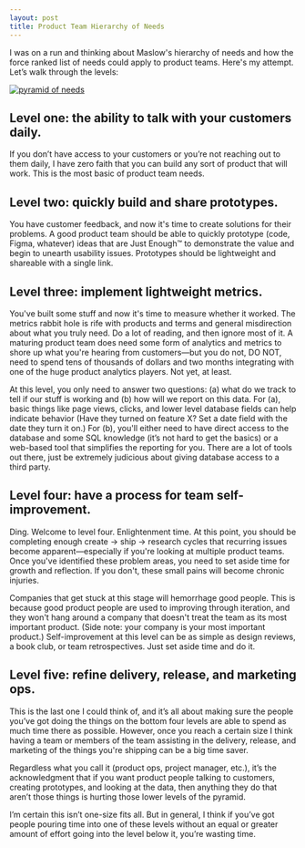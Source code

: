 ```yaml
---
layout: post
title: Product Team Hierarchy of Needs
---
```


I was on a run and thinking about Maslow's hierarchy of needs and how the force ranked list of needs could apply to product teams. Here's my attempt. Let’s walk through the levels: 

[![pyramid of needs]({{site.url}}/assets/images/pyramid.jpg)](/assets/images/pyramid.jpg)


## Level one: the ability to talk with your customers daily.

If you don’t have access to your customers or you’re not reaching out to them daily, I have zero faith that you can build any sort of product that will work. This is the most basic of product team needs. 

## Level two: quickly build and share prototypes.

You have customer feedback, and now it's time to create solutions for their problems. A good product team should be able to quickly prototype (code, Figma, whatever) ideas that are Just Enough™ to demonstrate the value and begin to unearth usability issues. Prototypes should be lightweight and shareable with a single link. 

## Level three: implement lightweight metrics.

You've built some stuff and now it's time to measure whether it worked. The metrics rabbit hole is rife with products and terms and general misdirection about what you truly need. Do a lot of reading, and then ignore most of it. A maturing product team does need some form of analytics and metrics to shore up what you're hearing from customers—but you do not, DO NOT, need to spend tens of thousands of dollars and two months integrating with one of the huge product analytics players. Not yet, at least. 

At this level, you only need to answer two questions: (a) what do we track to tell if our stuff is working and (b) how will we report on this data. For (a), basic things like page views, clicks, and lower level database fields can help indicate behavior (Have they turned on feature X? Set a date field with the date they turn it on.) For (b), you'll either need to have direct access to the database and some SQL knowledge (it’s not hard to get the basics) or a web-based tool that simplifies the reporting for you. There are a lot of tools out there, just be extremely judicious about giving database access to a third party.


## Level four: have a process for team self-improvement.

Ding. Welcome to level four. Enlightenment time. At this point, you should be completing enough create &rarr; ship &rarr; research cycles that recurring issues become apparent—especially if you're looking at multiple product teams. Once you've identified these problem areas, you need to set aside time for growth and reflection. If you don't, these small pains will become chronic injuries. 

Companies that get stuck at this stage will hemorrhage good people. This is because good product people are used to improving through iteration, and they won't hang around a company that doesn't treat the team as its most important product. (Side note: your company is your most important product.) Self-improvement at this level can be as simple as design reviews, a book club, or team retrospectives. Just set aside time and do it. 


## Level five: refine delivery, release, and marketing ops.

This is the last one I could think of, and it’s all about making sure the people you’ve got doing the things on the bottom four levels are able to spend as much time there as possible. However, once you reach a certain size I think having a team or members of the team assisting in the delivery, release, and marketing of the things you're shipping can be a big time saver. 

Regardless what you call it (product ops, project manager, etc.), it’s the acknowledgment that if you want product people talking to customers, creating prototypes, and looking at the data, then anything they do that aren’t those things is hurting those lower levels of the pyramid.

I’m certain this isn’t one-size fits all. But in general, I think if you’ve got people pouring time into one of these levels without an equal or greater amount of effort going into the level below it, you’re wasting time.